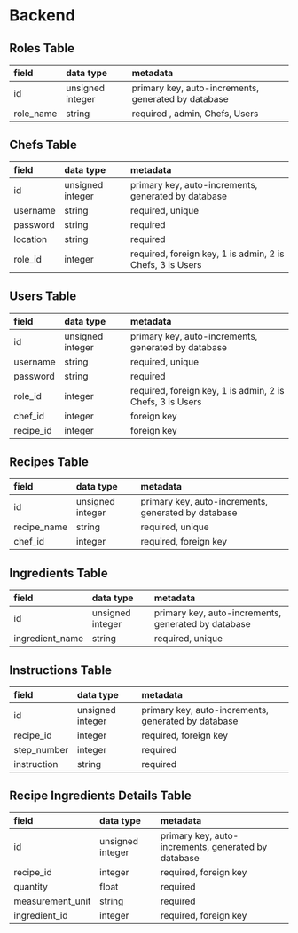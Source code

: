 # Backend

## Roles Table

| field     | data type        | metadata                                            |
| :-------- | :--------------- | :-------------------------------------------------- |
| id        | unsigned integer | primary key, auto-increments, generated by database |
| role_name | string           | required , admin, Chefs, Users                      |

## Chefs Table

| field    | data type        | metadata                                                  |
| :------- | :--------------- | :-------------------------------------------------------- |
| id       | unsigned integer | primary key, auto-increments, generated by database       |
| username | string           | required, unique                                          |
| password | string           | required                                                  |
| location | string           | required                                                  |
| role_id  | integer          | required, foreign key, 1 is admin, 2 is Chefs, 3 is Users |

## Users Table

| field     | data type        | metadata                                                  |
| :-------- | :--------------- | :-------------------------------------------------------- |
| id        | unsigned integer | primary key, auto-increments, generated by database       |
| username  | string           | required, unique                                          |
| password  | string           | required                                                  |
| role_id   | integer          | required, foreign key, 1 is admin, 2 is Chefs, 3 is Users |
| chef_id   | integer          | foreign key                                               |
| recipe_id | integer          | foreign key                                               |

## Recipes Table

| field       | data type        | metadata                                            |
| :---------- | :--------------- | :-------------------------------------------------- |
| id          | unsigned integer | primary key, auto-increments, generated by database |
| recipe_name | string           | required, unique                                    |
| chef_id     | integer          | required, foreign key                               |

## Ingredients Table

| field           | data type        | metadata                                            |
| :-------------- | :--------------- | :-------------------------------------------------- |
| id              | unsigned integer | primary key, auto-increments, generated by database |
| ingredient_name | string           | required, unique                                    |

## Instructions Table

| field       | data type        | metadata                                            |
| :---------- | :--------------- | :-------------------------------------------------- |
| id          | unsigned integer | primary key, auto-increments, generated by database |
| recipe_id   | integer          | required, foreign key                               |
| step_number | integer          | required                                            |
| instruction | string           | required                                            |

## Recipe Ingredients Details Table

| field            | data type        | metadata                                            |
| :--------------- | :--------------- | :-------------------------------------------------- |
| id               | unsigned integer | primary key, auto-increments, generated by database |
| recipe_id        | integer          | required, foreign key                               |
| quantity         | float            | required                                            |
| measurement_unit | string           | required                                            |
| ingredient_id    | integer          | required, foreign key                               |

